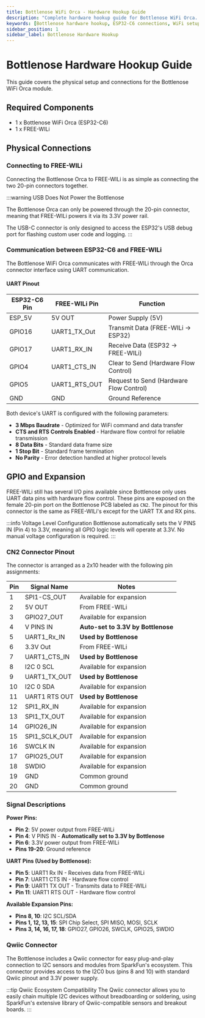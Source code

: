 ```yaml
---
title: Bottlenose WiFi Orca - Hardware Hookup Guide
description: "Complete hardware hookup guide for Bottlenose WiFi Orca. Learn how to connect power, configure WiFi, and interface with FREE-WILi modules."
keywords: [Bottlenose hardware hookup, ESP32-C6 connections, WiFi setup, USB-C, FREE-WILi Orca connection, hardware setup guide]
sidebar_position: 1
sidebar_label: Bottlenose Hardware Hookup
---
```


# Bottlenose Hardware Hookup Guide

This guide covers the physical setup and connections for the Bottlenose WiFi Orca module.

## Required Components

- 1 x Bottlenose WiFi Orca (ESP32-C6)
- 1 x FREE-WILi

## Physical Connections

### Connecting to FREE-WILi

Connecting the Bottlenose Orca to FREE-WILi is as simple as connecting the two 20-pin connectors together.

:::warning USB Does Not Power the Bottlenose

The Bottlenose Orca can only be powered through the 20-pin connector, meaning that FREE-WILi powers it via its 3.3V power rail.

The USB-C connector is only designed to access the ESP32's USB debug port for flashing custom user code and logging.
:::

### Communication between ESP32-C6 and FREE-WILi

The Bottlenose WiFi Orca communicates with FREE-WILi through the Orca connector interface using UART communication.

#### UART Pinout

| ESP32-C6 Pin | FREE-WILi Pin    | Function                               |
|--------------|------------------|----------------------------------------|
| ESP_5V       | 5V OUT           | Power Supply (5V)                      |
| GPIO16       | UART1_TX_Out     | Transmit Data (FREE-WILi → ESP32)      |
| GPIO17       | UART1_RX_IN      | Receive Data (ESP32 → FREE-WILi)       |
| GPIO4        | UART1_CTS_IN     | Clear to Send (Hardware Flow Control)  |
| GPIO5        | UART1_RTS_OUT    | Request to Send (Hardware Flow Control)|
| GND          | GND              | Ground Reference                       |

Both device's UART is configured with the following parameters:

- **3 Mbps Baudrate** - Optimized for WiFi command and data transfer
- **CTS and RTS Controls Enabled** - Hardware flow control for reliable transmission
- **8 Data Bits** - Standard data frame size
- **1 Stop Bit** - Standard frame termination
- **No Parity** - Error detection handled at higher protocol levels

## GPIO and Expansion

FREE-WILi still has several I/O pins available since Bottlenose only uses UART data pins with hardware flow control. These pins are exposed on the female 20-pin port on the Bottlenose PCB labeled as `CN2`. The pinout for this connector is the same as FREE-WILi's except for the UART TX and RX pins.

:::info Voltage Level Configuration
Bottlenose automatically sets the V PINS IN (Pin 4) to 3.3V, meaning all GPIO logic levels will operate at 3.3V. No manual voltage configuration is required.
:::

### CN2 Connector Pinout

The connector is arranged as a 2x10 header with the following pin assignments:

| Pin | Signal Name         | Notes                           |
|-----|---------------------|---------------------------------|
| 1   | SPI1-CS_OUT | Available for expansion         |
| 2   | 5V OUT              | From FREE-WILi                 |
| 3   | GPIO27_OUT          | Available for expansion         |
| 4   | V PINS IN           | **Auto-set to 3.3V by Bottlenose** |
| 5   | UART1_Rx_IN         | **Used by Bottlenose**          |
| 6   | 3.3V Out            | From FREE-WILi                 |
| 7   | UART1_CTS_IN        | **Used by Bottlenose**          |
| 8   | I2C 0 SCL            | Available for expansion         |
| 9   | UART1_TX_OUT        | **Used by Bottlenose**          |
| 10  | I2C 0 SDA            | Available for expansion         |
| 11  | UART1 RTS OUT       | **Used by Bottlenose**          |
| 12  | SPI1_RX_IN          | Available for expansion         |
| 13  | SPI1_TX_OUT         | Available for expansion         |
| 14  | GPIO26_IN          | Available for expansion         |
| 15  | SPI1_SCLK_OUT       | Available for expansion         |
| 16  | SWCLK IN            | Available for expansion         |
| 17  | GPIO25_OUT          | Available for expansion         |
| 18  | SWDIO               | Available for expansion         |
| 19  | GND                 | Common ground                   |
| 20  | GND                 | Common ground                   |

### Signal Descriptions

**Power Pins:**
- **Pin 2**: 5V power output from FREE-WILi
- **Pin 4**: V PINS IN - **Automatically set to 3.3V by Bottlenose**
- **Pin 6**: 3.3V power output from FREE-WILi  
- **Pins 19-20**: Ground reference

**UART Pins (Used by Bottlenose):**
- **Pin 5**: UART1 Rx IN - Receives data from FREE-WILi
- **Pin 7**: UART1 CTS IN - Hardware flow control
- **Pin 9**: UART1 TX OUT - Transmits data to FREE-WILi  
- **Pin 11**: UART1 RTS OUT - Hardware flow control

**Available Expansion Pins:**
- **Pins 8, 10**: I2C SCL/SDA
- **Pins 1, 12, 13, 15**: SPI Chip Select, SPI MISO, MOSI, SCLK
- **Pins 3, 14, 16, 17, 18**: GPIO27, GPIO26, SWCLK, GPIO25, SWDIO

### Qwiic Connector

The Bottlenose includes a Qwiic connector for easy plug-and-play connection to I2C sensors and modules from SparkFun's ecosystem. This connector provides access to the I2C0 bus (pins 8 and 10) with standard Qwiic pinout and 3.3V power supply.

:::tip Qwiic Ecosystem Compatibility
The Qwiic connector allows you to easily chain multiple I2C devices without breadboarding or soldering, using SparkFun's extensive library of Qwiic-compatible sensors and breakout boards.
:::